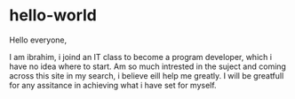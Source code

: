 # hello-world
Hello everyone,

I am ibrahim, i joind an IT class to become a program developer, which i have no idea where to start.
Am so much intrested in the suject and coming across this site in my search, i believe eill help me greatly.
I will be greatfull for any assitance in achieving what i have set for myself.

